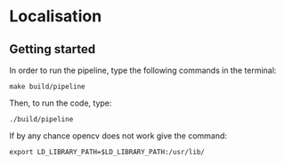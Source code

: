 # Localisation
## Getting started 
In order to run the pipeline, type the following commands in the terminal:
```
make build/pipeline
```
Then, to run the code, type:
```
./build/pipeline
```
If by any chance opencv does not work give the command:
```
export LD_LIBRARY_PATH=$LD_LIBRARY_PATH:/usr/lib/
```
